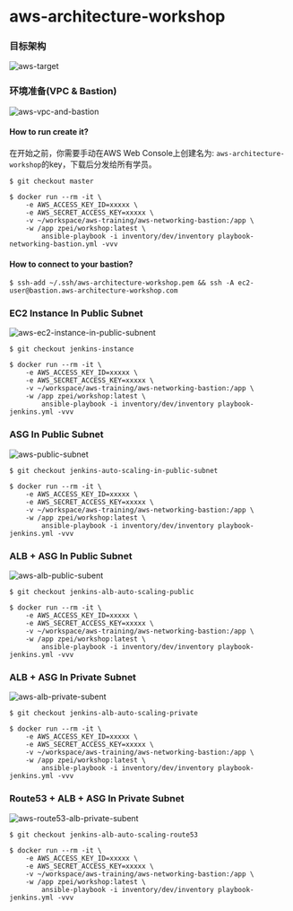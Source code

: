 # aws-architecture-workshop

### 目标架构

![aws-target](https://user-images.githubusercontent.com/7569085/59860509-8d434000-93b1-11e9-9e29-c73256bce6c8.png)

### 环境准备(VPC & Bastion)

![aws-vpc-and-bastion](https://user-images.githubusercontent.com/7569085/59823400-b7204680-9360-11e9-9b3f-b8ec58bc5e79.png)

#### How to run create it?

在开始之前，你需要手动在AWS Web Console上创建名为: `aws-architecture-workshop`的key，下载后分发给所有学员。

```
$ git checkout master

$ docker run --rm -it \
    -e AWS_ACCESS_KEY_ID=xxxxx \
    -e AWS_SECRET_ACCESS_KEY=xxxxx \
    -v ~/workspace/aws-training/aws-networking-bastion:/app \
    -w /app zpei/workshop:latest \
        ansible-playbook -i inventory/dev/inventory playbook-networking-bastion.yml -vvv
```

#### How to connect to your bastion?

```
$ ssh-add ~/.ssh/aws-architecture-workshop.pem && ssh -A ec2-user@bastion.aws-architecture-workshop.com
```

### EC2 Instance In Public Subnet


![aws-ec2-instance-in-public-subnent](https://user-images.githubusercontent.com/7569085/59973698-b217fd00-95d5-11e9-9d24-1e38d67aa9f5.png)


```
$ git checkout jenkins-instance

$ docker run --rm -it \
    -e AWS_ACCESS_KEY_ID=xxxxx \
    -e AWS_SECRET_ACCESS_KEY=xxxxx \
    -v ~/workspace/aws-training/aws-networking-bastion:/app \
    -w /app zpei/workshop:latest \
        ansible-playbook -i inventory/dev/inventory playbook-jenkins.yml -vvv
```

### ASG In Public Subnet


![aws-public-subnet](https://user-images.githubusercontent.com/7569085/59860508-8d434000-93b1-11e9-9a54-bb8e914febae.png)


```
$ git checkout jenkins-auto-scaling-in-public-subnet

$ docker run --rm -it \
    -e AWS_ACCESS_KEY_ID=xxxxx \
    -e AWS_SECRET_ACCESS_KEY=xxxxx \
    -v ~/workspace/aws-training/aws-networking-bastion:/app \
    -w /app zpei/workshop:latest \
        ansible-playbook -i inventory/dev/inventory playbook-jenkins.yml -vvv
```

### ALB + ASG In Public Subnet

![aws-alb-public-subent](https://user-images.githubusercontent.com/7569085/59860507-8caaa980-93b1-11e9-836d-7e00d09338d5.png)

```
$ git checkout jenkins-alb-auto-scaling-public

$ docker run --rm -it \
    -e AWS_ACCESS_KEY_ID=xxxxx \
    -e AWS_SECRET_ACCESS_KEY=xxxxx \
    -v ~/workspace/aws-training/aws-networking-bastion:/app \
    -w /app zpei/workshop:latest \
        ansible-playbook -i inventory/dev/inventory playbook-jenkins.yml -vvv
```

### ALB + ASG In Private Subnet

![aws-alb-private-subent](https://user-images.githubusercontent.com/7569085/59860504-8caaa980-93b1-11e9-87eb-bd60e4236fa2.png)


```
$ git checkout jenkins-alb-auto-scaling-private

$ docker run --rm -it \
    -e AWS_ACCESS_KEY_ID=xxxxx \
    -e AWS_SECRET_ACCESS_KEY=xxxxx \
    -v ~/workspace/aws-training/aws-networking-bastion:/app \
    -w /app zpei/workshop:latest \
        ansible-playbook -i inventory/dev/inventory playbook-jenkins.yml -vvv
```

### Route53 + ALB + ASG In Private Subnet

![aws-route53-alb-private-subent](https://user-images.githubusercontent.com/7569085/59860503-8caaa980-93b1-11e9-9698-7cb5c52d8d9d.png)


```
$ git checkout jenkins-alb-auto-scaling-route53

$ docker run --rm -it \
    -e AWS_ACCESS_KEY_ID=xxxxx \
    -e AWS_SECRET_ACCESS_KEY=xxxxx \
    -v ~/workspace/aws-training/aws-networking-bastion:/app \
    -w /app zpei/workshop:latest \
        ansible-playbook -i inventory/dev/inventory playbook-jenkins.yml -vvv
```